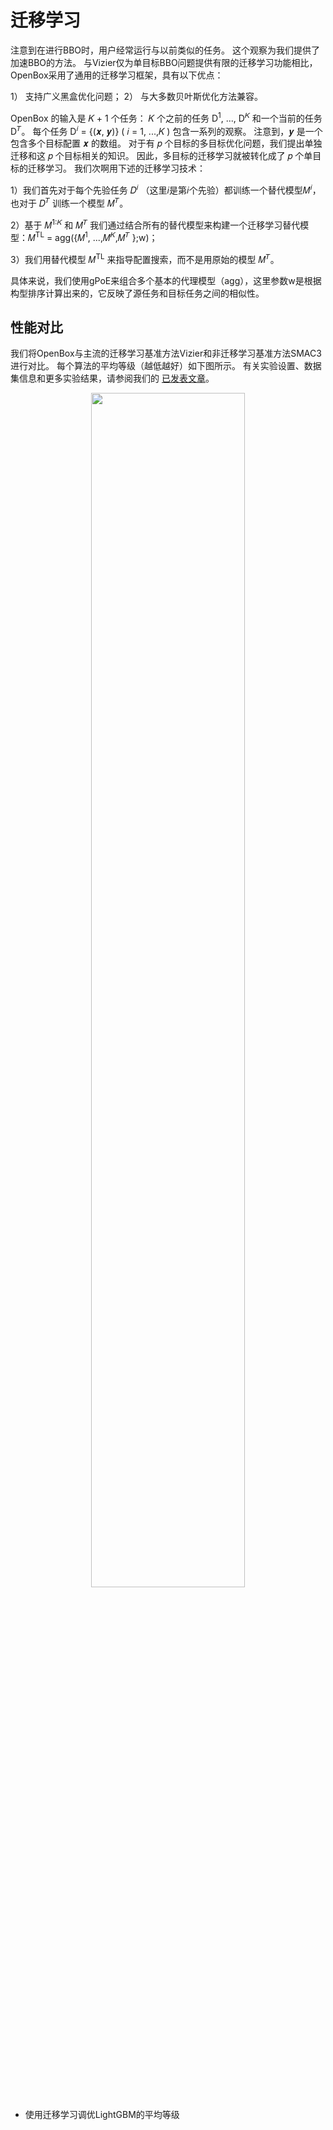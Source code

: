 # 迁移学习


注意到在进行BBO时，用户经常运行与以前类似的任务。
这个观察为我们提供了加速BBO的方法。
与Vizier仅为单目标BBO问题提供有限的迁移学习功能相比，OpenBox采用了通用的迁移学习框架，具有以下优点：


1） 支持广义黑盒优化问题；
2） 与大多数贝叶斯优化方法兼容。

OpenBox 的输入是 𝐾 + 1 个任务： 𝐾 个之前的任务 D<sup>1</sup>, ...,
D<sup>𝐾</sup> 和一个当前的任务 D<sup>𝑇</sup>。
每个任务 D<sup>𝑖</sup> = {(𝒙, 𝒚)} ( 𝑖 = 1, ...,𝐾 )  包含一系列的观察。
注意到，𝒚 是一个包含多个目标配置 𝒙 的数组。
对于有 𝑝 个目标的多目标优化问题，我们提出单独迁移和这 𝑝 个目标相关的知识。
因此，多目标的迁移学习就被转化成了 𝑝 个单目标的迁移学习。
我们次啊用下述的迁移学习技术：

1）我们首先对于每个先验任务 𝐷<sup>𝑖</sup> （这里𝑖是第𝑖个先验）都训练一个替代模型𝑀<sup>𝑖</sup>，也对于 𝐷<sup>𝑇</sup> 训练一个模型 𝑀<sup>𝑇</sup>。

2）基于 𝑀<sup>1:𝐾</sup> 和 𝑀<sup>𝑇</sup> 我们通过结合所有的替代模型来构建一个迁移学习替代模型：𝑀<sup>TL</sup> = agg({𝑀<sup>1</sup>, ...,𝑀<sup>𝐾</sup>,𝑀<sup>𝑇</sup> };w)；

3）我们用替代模型 𝑀<sup>TL</sup> 来指导配置搜索，而不是用原始的模型 𝑀<sup>𝑇</sup>。

具体来说，我们使用gPoE来组合多个基本的代理模型（agg），这里参数w是根据构型排序计算出来的，它反映了源任务和目标任务之间的相似性。


## 性能对比
我们将OpenBox与主流的迁移学习基准方法Vizier和非迁移学习基准方法SMAC3进行对比。
每个算法的平均等级（越低越好）如下图所示。
有关实验设置、数据集信息和更多实验结果，请参阅我们的 [已发表文章]()。


<p align="center">
<img src="https://raw.githubusercontent.com/thomas-young-2013/open-box/master/docs/imgs/tl_lightgbm_75_rank_result.svg" width="70%">
</p>

+ 使用迁移学习调优LightGBM的平均等级
